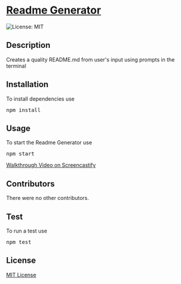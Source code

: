 <h1><a href="https://github.com/jamehzlee/Readme-Generator">Readme Generator</a></h1>

![License: MIT](https://img.shields.io/badge/License-MIT-yellow.svg)

## Description
Creates a quality README.md from user's input using prompts in the terminal

## Installation
To install dependencies use
<pre>npm install</pre>

## Usage
To start the Readme Generator use
<pre>npm start</pre>
<a href="https://watch.screencastify.com/v/UvxOalGi5FTOILPBuTrV">Walkthrough Video on Screencastify</a>

## Contributors
There were no other contributors.

## Test
To run a test use
<pre>npm test</pre>

## License
<a href='https://opensource.org/licenses/MIT'>MIT License</a>
